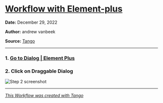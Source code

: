 # [Workflow with Element-plus](https://app.tango.us/app/workflow/9584e320-863e-4663-a919-b026ce7a28fd?utm_source=markdown&utm_medium=markdown&utm_campaign=workflow%20export%20links)



__Date:__ December 29, 2022

__Author:__ andrew vanbeek

__Source:__ [Tango](https://app.tango.us/app/workflow/9584e320-863e-4663-a919-b026ce7a28fd?utm_source=markdown&utm_medium=markdown&utm_campaign=workflow%20export%20links)

***

### 1. [Go to Dialog | Element Plus](https://element-plus.org/en-US/component/dialog.html#customized-header)


### 2. Click on Draggable Dialog
![Step 2 screenshot](https://images.tango.us/workflows/9584e320-863e-4663-a919-b026ce7a28fd/steps/5d56aa56-d09c-4b8a-9a8f-14857409689e/826ca3f6-2f00-48c0-b590-73482d60797f.png?crop=focalpoint&fit=crop&fp-x=0.8094&fp-y=0.2932&fp-z=3.1950&w=1200&mark-w=0.2&mark-pad=0&mark64=aHR0cHM6Ly9pbWFnZXMudGFuZ28udXMvc3RhdGljL21hZGUtd2l0aC10YW5nby13YXRlcm1hcmsucG5n&ar=1920%3A1001)


***
_[This Workflow was created with Tango](https://app.tango.us/app/workflow/9584e320-863e-4663-a919-b026ce7a28fd?utm_source=markdown&utm_medium=markdown&utm_campaign=workflow%20export%20links)_